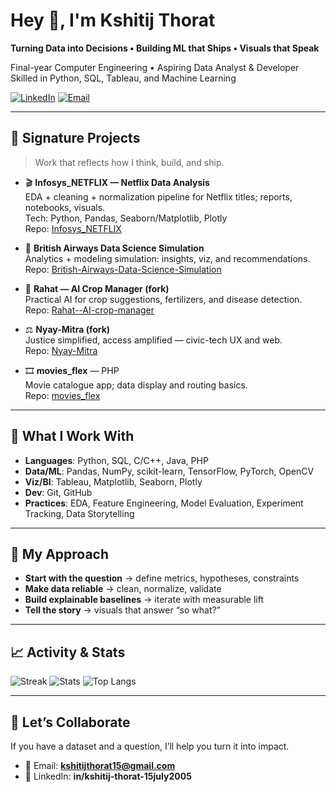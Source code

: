 # Hey 👋, I'm Kshitij Thorat

**Turning Data into Decisions • Building ML that Ships • Visuals that Speak**

Final-year Computer Engineering • Aspiring Data Analyst & Developer  
Skilled in Python, SQL, Tableau, and Machine Learning

[![LinkedIn](https://img.shields.io/badge/LinkedIn-Kshitij%20Thorat-0A66C2?style=for-the-badge&logo=linkedin)](https://www.linkedin.com/in/kshitij-thorat-15july2005)
[![Email](https://img.shields.io/badge/Email-kshitijthorat15%40gmail.com-D14836?style=for-the-badge&logo=gmail&logoColor=white)](mailto:kshitijthorat15@gmail.com)

---

## 🔭 Signature Projects

> Work that reflects how I think, build, and ship.

- 🎬 **Infosys_NETFLIX — Netflix Data Analysis**  
  EDA + cleaning + normalization pipeline for Netflix titles; reports, notebooks, visuals.  
  Tech: Python, Pandas, Seaborn/Matplotlib, Plotly  
  Repo: [Infosys_NETFLIX](https://github.com/KshitijT15/Infosys_NETFLIX)

- 🛫 **British Airways Data Science Simulation**  
  Analytics + modeling simulation: insights, viz, and recommendations.  
  Repo: [British-Airways-Data-Science-Simulation](https://github.com/KshitijT15/British-Airways-Data-Science-Simulation)

- 🌾 **Rahat — AI Crop Manager (fork)**  
  Practical AI for crop suggestions, fertilizers, and disease detection.  
  Repo: [Rahat--AI-crop-manager](https://github.com/KshitijT15/Rahat--AI-crop-manager)

- ⚖️ **Nyay-Mitra (fork)**  
  Justice simplified, access amplified — civic-tech UX and web.  
  Repo: [Nyay-Mitra](https://github.com/KshitijT15/Nyay-Mitra)

- 🎞️ **movies_flex** — PHP  
  Movie catalogue app; data display and routing basics.  
  Repo: [movies_flex](https://github.com/KshitijT15/movies_flex)

---

## 🧠 What I Work With

- **Languages**: Python, SQL, C/C++, Java, PHP  
- **Data/ML**: Pandas, NumPy, scikit-learn, TensorFlow, PyTorch, OpenCV  
- **Viz/BI**: Tableau, Matplotlib, Seaborn, Plotly  
- **Dev**: Git, GitHub
- **Practices**: EDA, Feature Engineering, Model Evaluation, Experiment Tracking, Data Storytelling

---

## 🧩 My Approach

- **Start with the question** → define metrics, hypotheses, constraints  
- **Make data reliable** → clean, normalize, validate  
- **Build explainable baselines** → iterate with measurable lift  
- **Tell the story** → visuals that answer “so what?”

---


## 📈 Activity & Stats

![Streak](https://streak-stats.demolab.com?user=KshitijT15&theme=dark&hide_border=true)
![Stats](https://github-readme-stats.vercel.app/api?username=KshitijT15&show_icons=true&theme=dark&hide_border=true)
![Top Langs](https://github-readme-stats.vercel.app/api/top-langs/?username=KshitijT15&layout=compact&theme=dark&hide_border=true)

---

## 🤝 Let’s Collaborate

If you have a dataset and a question, I’ll help you turn it into impact.

- 📧 Email: **kshitijthorat15@gmail.com**  
- 💼 LinkedIn: **in/kshitij-thorat-15july2005**
